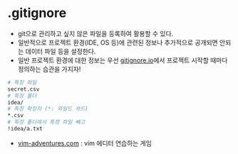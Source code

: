 # .gitignore

- git으로 관리하고 싶지 않은 파일을 등록하여 활용할 수 있다.
- 일반적으로 프로젝트 환경(IDE, OS 등)에 관련된 정보나 추가적으로 공개되면 안되는 데이터 파일 등을 설정한다.
- 일반 프로젝트 환경에 대한 정보는 우선 [gitignore.io](https://www.gitignore.io/)에서 프로젝트 시작할 때마다 정의하는 습관을 가지자!

``` bash
# 특정 파일
secret.csv
# 특정 폴더
idea/
# 특정 확장자 (*: 와일드 카드)
*.csv
# 특정 폴더에서 특정 파일 빼고
!idea/a.txt
```

- [vim-adventures.com](https://vim-adventures.com/) : vim 에디터 연습하는 게임